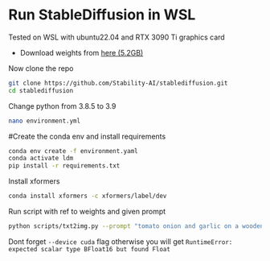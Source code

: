 # Run StableDiffusion in WSL

Tested on WSL with ubuntu22.04 and RTX 3090 Ti graphics card

+ Download weights from [here (5.2GB)](https://huggingface.co/stabilityai/stable-diffusion-2-1/blob/main/v2-1_768-ema-pruned.ckpt)

Now clone the repo
```bash
git clone https://github.com/Stability-AI/stablediffusion.git
cd stablediffusion
```

Change python from 3.8.5 to 3.9
```bash
nano environment.yml
```
#Create the conda env and install requirements
```bash
conda env create -f environment.yaml
conda activate ldm
pip install -r requirements.txt
```

Install xformers
```bash
conda install xformers -c xformers/label/dev
```

Run script with ref to weights and given prompt
```bash
python scripts/txt2img.py --prompt "tomato onion and garlic on a wooden surface" --ckpt /path_to_checkpoint/v2-1_768-ema-pruned.ckpt --config configs/stable-diffusion/v2-inference-v.yaml --H 768 --W 768 --device cuda
```

Dont forget ```--device cuda``` flag otherwise you will get ```RuntimeError: expected scalar type BFloat16 but found Float```
